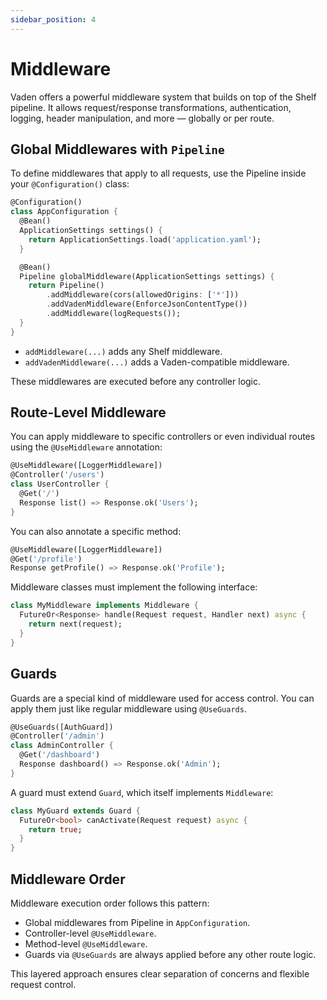 ```yaml
---
sidebar_position: 4
---
```


# Middleware

Vaden offers a powerful middleware system that builds on top of the Shelf pipeline. It allows request/response transformations, authentication, logging, header manipulation, and more — globally or per route.

## Global Middlewares with `Pipeline`

To define middlewares that apply to all requests, use the Pipeline inside your `@Configuration()` class:

```dart
@Configuration()
class AppConfiguration {
  @Bean()
  ApplicationSettings settings() {
    return ApplicationSettings.load('application.yaml');
  }

  @Bean()
  Pipeline globalMiddleware(ApplicationSettings settings) {
    return Pipeline()
        .addMiddleware(cors(allowedOrigins: ['*']))
        .addVadenMiddleware(EnforceJsonContentType())
        .addMiddleware(logRequests());
  }
}
```

- `addMiddleware(...)` adds any Shelf middleware.
- `addVadenMiddleware(...)` adds a Vaden-compatible middleware.

These middlewares are executed before any controller logic.

## Route-Level Middleware

You can apply middleware to specific controllers or even individual routes using the `@UseMiddleware` annotation:

```dart
@UseMiddleware([LoggerMiddleware])
@Controller('/users')
class UserController {
  @Get('/')
  Response list() => Response.ok('Users');
}
```

You can also annotate a specific method:

```dart
@UseMiddleware([LoggerMiddleware])
@Get('/profile')
Response getProfile() => Response.ok('Profile');
```

Middleware classes must implement the following interface:

```dart
class MyMiddleware implements Middleware {
  FutureOr<Response> handle(Request request, Handler next) async {
    return next(request);
  }
}
```

## Guards

Guards are a special kind of middleware used for access control. You can apply them just like regular middleware using `@UseGuards`.

```dart
@UseGuards([AuthGuard])
@Controller('/admin')
class AdminController {
  @Get('/dashboard')
  Response dashboard() => Response.ok('Admin');
}
```

A guard must extend `Guard`, which itself implements `Middleware`:

```dart
class MyGuard extends Guard {
  FutureOr<bool> canActivate(Request request) async {
    return true;
  }
}
```

## Middleware Order

Middleware execution order follows this pattern:

- Global middlewares from Pipeline in `AppConfiguration`.
- Controller-level `@UseMiddleware`.
- Method-level `@UseMiddleware`.
- Guards via `@UseGuards` are always applied before any other route logic.

This layered approach ensures clear separation of concerns and flexible request control.
